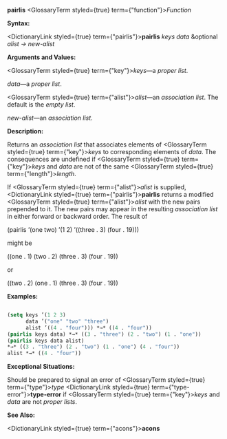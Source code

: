 **pairlis** <GlossaryTerm styled={true} term={"function"}><i>Function</i></GlossaryTerm> 



**Syntax:** 



<DictionaryLink styled={true} term={"pairlis"}><b>pairlis</b></DictionaryLink> *keys data* &amp;optional *alist → new-alist* 



**Arguments and Values:** 



<GlossaryTerm styled={true} term={"key"}><i>keys</i></GlossaryTerm>—a *proper list*. 



*data*—a *proper list*. 



<GlossaryTerm styled={true} term={"alist"}><i>alist</i></GlossaryTerm>—an *association list*. The default is the *empty list*. 



*new-alist*—an *association list*. 



**Description:** 



Returns an *association list* that associates elements of <GlossaryTerm styled={true} term={"key"}><i>keys</i></GlossaryTerm> to corresponding elements of *data*. The consequences are undefined if <GlossaryTerm styled={true} term={"key"}><i>keys</i></GlossaryTerm> and *data* are not of the same <GlossaryTerm styled={true} term={"length"}><i>length</i></GlossaryTerm>. 



If <GlossaryTerm styled={true} term={"alist"}><i>alist</i></GlossaryTerm> is supplied, <DictionaryLink styled={true} term={"pairlis"}><b>pairlis</b></DictionaryLink> returns a modified <GlossaryTerm styled={true} term={"alist"}><i>alist</i></GlossaryTerm> with the new pairs prepended to it. The new pairs may appear in the resulting *association list* in either forward or backward order. The result of 



(pairlis ’(one two) ’(1 2) ’((three . 3) (four . 19))) 



might be 



((one . 1) (two . 2) (three . 3) (four . 19)) 



or 







 



 



((two . 2) (one . 1) (three . 3) (four . 19)) 



**Examples:**
```lisp

(setq keys ’(1 2 3) 
      data ’("one" "two" "three") 
      alist ’((4 . "four"))) *→* ((4 . "four")) 
(pairlis keys data) *→* ((3 . "three") (2 . "two") (1 . "one")) 
(pairlis keys data alist) 
*→* ((3 . "three") (2 . "two") (1 . "one") (4 . "four")) 
alist *→* ((4 . "four")) 

```
**Exceptional Situations:** 



Should be prepared to signal an error of <GlossaryTerm styled={true} term={"type"}><i>type</i></GlossaryTerm> <DictionaryLink styled={true} term={"type-error"}><b>type-error</b></DictionaryLink> if <GlossaryTerm styled={true} term={"key"}><i>keys</i></GlossaryTerm> and *data* are not *proper lists*. 



**See Also:** 



<DictionaryLink styled={true} term={"acons"}><b>acons</b></DictionaryLink> 



